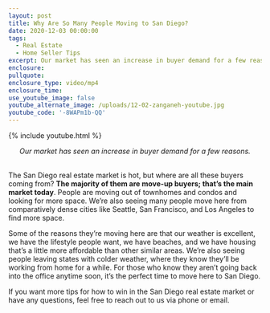 ```yaml
---
layout: post
title: Why Are So Many People Moving to San Diego?
date: 2020-12-03 00:00:00
tags:
  - Real Estate
  - Home Seller Tips
excerpt: Our market has seen an increase in buyer demand for a few reasons.
enclosure:
pullquote:
enclosure_type: video/mp4
enclosure_time:
use_youtube_image: false
youtube_alternate_image: /uploads/12-02-zanganeh-youtube.jpg
youtube_code: '-8WAPm1b-QQ'
---
```


{% include youtube.html %}

<center><em>Our market has seen an increase in buyer demand for a few reasons.</em></center>

<br>The San Diego real estate market is hot, but where are all these buyers coming from? **The majority of them are move-up buyers; that’s the main market today**. People are moving out of townhomes and condos and looking for more space. We’re also seeing many people move here from comparatively dense cities like Seattle, San Francisco, and Los Angeles to find more space.

Some of the reasons they’re moving here are that our weather is excellent, we have the lifestyle people want, we have beaches, and we have housing that’s a little more affordable than other similar areas. We’re also seeing people leaving states with colder weather, where they know they’ll be working from home for a while. For those who know they aren’t going back into the office anytime soon, it’s the perfect time to move here to San Diego.

If you want more tips for how to win in the San Diego real estate market or have any questions, feel free to reach out to us via phone or email.